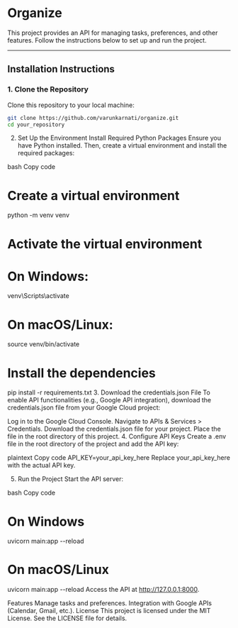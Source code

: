 # Organize

This project provides an API for managing tasks, preferences, and other features. Follow the instructions below to set up and run the project.

---

## Installation Instructions

### 1. Clone the Repository
Clone this repository to your local machine:

```bash
git clone https://github.com/varunkarnati/organize.git
cd your_repository
```
2. Set Up the Environment
Install Required Python Packages
Ensure you have Python installed. Then, create a virtual environment and install the required packages:

bash
Copy code
# Create a virtual environment
python -m venv venv

# Activate the virtual environment
# On Windows:
venv\Scripts\activate
# On macOS/Linux:
source venv/bin/activate

# Install the dependencies
pip install -r requirements.txt
3. Download the credentials.json File
To enable API functionalities (e.g., Google API integration), download the credentials.json file from your Google Cloud project:

Log in to the Google Cloud Console.
Navigate to APIs & Services > Credentials.
Download the credentials.json file for your project.
Place the file in the root directory of this project.
4. Configure API Keys
Create a .env file in the root directory of the project and add the API key:

plaintext
Copy code
API_KEY=your_api_key_here
Replace your_api_key_here with the actual API key.

5. Run the Project
Start the API server:

bash
Copy code
# On Windows
uvicorn main:app --reload

# On macOS/Linux
uvicorn main:app --reload
Access the API at http://127.0.0.1:8000.

Features
Manage tasks and preferences.
Integration with Google APIs (Calendar, Gmail, etc.).
License
This project is licensed under the MIT License. See the LICENSE file for details.